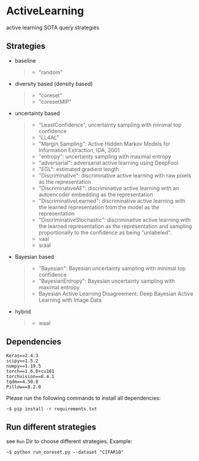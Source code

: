 # ActiveLearning
active learning SOTA query strategies
## Strategies
- baseline
  > - "random"
- diversity based (density based)
  > - "coreset"
  > - "coresetMIP"
- uncertainty based
  > - "LeastConfidence", uncertainty sampling with minimal top confidence
  > - "LL4AL"
  > - "Margin Sampling": Active Hidden Markov Models for Information Extraction, IDA, 2001
  > - "entropy": uncertainty sampling with maximal entropy
  > - "adversarial": adversarial active learning using DeepFool
  > - "EGL": estimated gradient length
  > - "Discriminative": discriminative active learning with raw pixels as the representation
  > - "DiscriminativeAE": discriminative active learning with an autoencoder embedding as the representation
  > - "DiscriminativeLearned": discriminative active learning with the learned representation from the model as the representation
  > - "DiscriminativeStochastic": discriminative active learning with the learned representation as the representation and sampling proportionally to the confidence as being "unlabeled".
  > - vaal
  > - sraal
- Bayesian based
  > - "Bayesian": Bayesian uncertainty sampling with minimal top confidence
  > - "BayesianEntropy": Bayesian uncertainty sampling with maximal entropy
  > - Bayesian Active Learning Disagreement: Deep Bayesian Active Learning with Image Data
- hybrid
  > - waal


## Dependencies
```
Keras==2.4.3
scipy==1.5.2
numpy==1.19.5
torch==1.6.0+cu101
torchvision==0.4.1
tqdm==4.50.0
Pillow==8.2.0
```
Please run the following commands to install all dependencies:
```console
~$ pip install -r requirements.txt
```
## Run different strategies
see ```Run``` Dir to choose different strategies. 
Example:
```console
~$ python run_coreset.py --dataset "CIFAR10"
```
